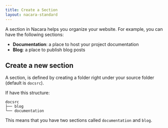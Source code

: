 ```yaml
---
title: Create a Section
layout: nacara-standard
---
```


A section in Nacara helps you organize your website. For example, you can have the following sections:

- **Documentation**: a place to host your project documentation
- **Blog**: a place to publish blog posts

## Create a new section

A section, is defined by creating a folder right under your source folder (default is `docsrc`).

If have this structure:

```
docsrc
├── blog
└── documentation
```

This means that you have two sections called `documentation` and `blog`.
